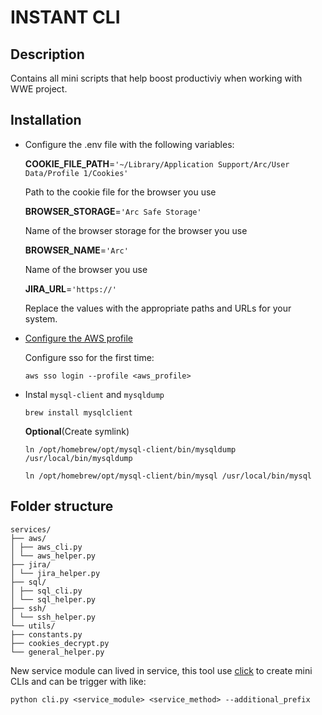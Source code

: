 # INSTANT CLI

## Description
Contains all mini scripts that help boost productiviy when working with WWE project.

## Installation
 - Configure the .env file with the following variables:

    **COOKIE_FILE_PATH**=`'~/Library/Application Support/Arc/User Data/Profile 1/Cookies'`

    Path to the cookie file for the browser you use
    
    **BROWSER_STORAGE**=`'Arc Safe Storage'`
    
    Name of the browser storage for the browser you use
    
    **BROWSER_NAME**=`'Arc'` 
    
    Name of the browser you use
    
    **JIRA_URL**=`'https://'`

    Replace the values with the appropriate paths and URLs for your system.

- [Configure the AWS profile](https://docs.aws.amazon.com/cli/latest/userguide/cli-configure-files.html)

    Configure sso for the first time:

    `aws sso login --profile <aws_profile>`

- Instal `mysql-client` and `mysqldump`

    `brew install mysqlclient`

    **Optional**(Create symlink)

    `ln /opt/homebrew/opt/mysql-client/bin/mysqldump /usr/local/bin/mysqldump`

    `ln /opt/homebrew/opt/mysql-client/bin/mysql /usr/local/bin/mysql`

## Folder structure

```
services/
├── aws/
│ ├── aws_cli.py
│ └── aws_helper.py
├── jira/
│ └── jira_helper.py
├── sql/
│ ├── sql_cli.py
│ └── sql_helper.py
├── ssh/
│ └── ssh_helper.py
└── utils/
├── constants.py
├── cookies_decrypt.py
└── general_helper.py
```
    
New service module can lived in service, this tool use [click]() to create mini CLIs and can be trigger with like:

`python cli.py <service_module> <service_method> --additional_prefix`

